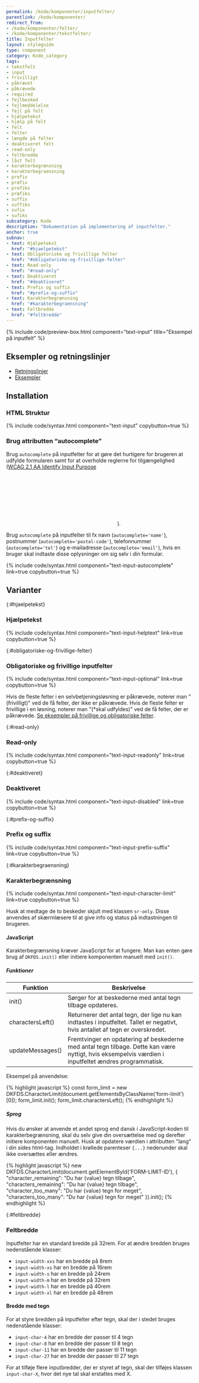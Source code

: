 ```yaml
---
permalink: /kode/komponenter/inputfelter/
parentlink: /kode/komponenter/
redirect_from:
- /kode/komponenter/felter/
- /kode/komponenter/tekstfelter/
title: Inputfelter
layout: styleguide
type: component
category: Kode_category
tags:
- tekstfelt
- input
- frivilligt
- påkrævet
- påkrævede
- required
- fejlbesked
- fejlmeddelelse
- fejl på felt
- hjælpetekst
- hjælp på felt
- felt
- felter
- længde på felter
- deaktiveret felt
- read-only
- feltbredde
- låst felt
- karakterbegrænsning
- karakterbegraensning
- prefix
- præfix
- prefiks
- præfiks
- suffix
- suffiks
- sufix
- sufiks
subcategory: Kode
description: "Dokumentation på implementering af inputfelter."
anchor: true
subnav:
- text: Hjælpetekst
  href: "#hjaelpetekst"
- text: Obligatoriske og frivillige felter
  href: "#obligatoriske-og-frivillige-felter"
- text: Read-only
  href: "#read-only"
- text: Deaktiveret
  href: "#deaktiveret"
- text: Prefix og suffix
  href: "#prefix-og-suffix"
- text: Karakterbegrænsning
  href: "#karakterbegraensning"
- text: Feltbredde
  href: "#feltbredde"
---
```


{% include code/preview-box.html component="text-input" title="Eksempel på inputfelt" %}

## Eksempler og retningslinjer
<ul class="nobullet-list">
    <li><a href="/komponenter/inputfelter/#retningslinjer">Retningslinjer</a></li>
    <li><a href="/komponenter/inputfelter/">Eksempler</a></li>
</ul>

## Installation

### HTML Struktur

{% include code/syntax.html component="text-input" copybutton=true %}

### Brug attributten “autocomplete”

Brug `autocomplete` på inputfelter for at gøre det hurtigere for brugeren at udfylde formularen samt for at overholde reglerne for tilgængelighed (<a href="https://www.w3.org/WAI/WCAG21/Understanding/identify-input-purpose.html" class="icon-link" target="_blank">WCAG 2.1 AA Identify Input Purpose<svg class="icon-svg" focusable="false" aria-hidden="true" tabindex="-1"><use xlink:href="#open-in-new"></use></svg></a>).

Brug `autocomplete` på inputfelter til fx navn (`autocomplete='name'`), postnummer (`autocomplete='postal-code'`), telefonnummer (`autocomplete='tel'`) og e-mailadresse (`autocomplete='email'`), hvis en bruger skal indtaste disse oplysninger om sig selv i din formular. 

{% include code/syntax.html component="text-input-autocomplete" link=true copybutton=true %}

## Varianter

{:#hjaelpetekst}
### Hjælpetekst

{% include code/syntax.html component="text-input-helptext" link=true copybutton=true %}

{:#obligatoriske-og-frivillige-felter}
### Obligatoriske og frivillige inputfelter

{% include code/syntax.html component="text-input-optional" link=true copybutton=true %}

Hvis de fleste felter i en selvbetjeningsløsning er påkrævede, noterer man "(frivilligt)" ved de få felter, der ikke er påkrævede. Hvis de fleste felter er frivillige i en løsning, noterer man "(*skal udfyldes)" ved de få felter, der er påkrævede. <a href="/komponenter/inputfelter/#obligatoriske-og-frivillige-felter">Se eksempler på frivillige og obligatoriske felter</a>.


{:#read-only}
### Read-only

{% include code/syntax.html component="text-input-readonly" link=true copybutton=true %}

{:#deaktiveret}
### Deaktiveret

{% include code/syntax.html component="text-input-disabled" link=true copybutton=true %}

{:#prefix-og-suffix}
### Prefix og suffix

{% include code/syntax.html component="text-input-prefix-suffix" link=true copybutton=true %}

{:#karakterbegraensning}
### Karakterbegrænsning

{% include code/syntax.html component="text-input-character-limit" link=true copybutton=true %}

Husk at medtage de to beskeder skjult med klassen `sr-only`. Disse anvendes af skærmlæsere til at give info og status på indtastningen til brugeren.

#### JavaScript
Karakterbegrænsning kræver JavaScript for at fungere. Man kan enten gøre brug af `DKFDS.init()` eller initiere komponenten manuelt med `init()`.

##### Funktioner
<div class="table--responsive-scroll">
  <table class="table table--responsive-headers">
    <thead>
      <tr>
        <th scope="col">Funktion</th>
        <th scope="col">Beskrivelse</th>
      </tr>
    </thead>
    <tbody>
    <tr>
        <td>init()</td>
        <td>Sørger for at beskederne med antal tegn tilbage opdateres.</td>
      </tr>
      <tr>
        <td>charactersLeft()</td>
        <td>Returnerer det antal tegn, der lige nu kan indtastes i inputfeltet. Tallet er negativt, hvis antallet af tegn er overskredet.</td>
      </tr>
      <tr>
        <td>updateMessages()</td>
        <td>Fremtvinger en opdatering af beskederne med antal tegn tilbage. Dette kan være nyttigt, hvis eksempelvis værdien i inputfeltet ændres programmatisk.</td>
      </tr>
    </tbody>
  </table>
</div>

Eksempel på anvendelse:

{% highlight javascript %}
const form_limit = new DKFDS.CharacterLimit(document.getElementsByClassName('form-limit')[0]);
form_limit.init();
form_limit.charactersLeft();
{% endhighlight %}

##### Sprog
Hvis du ønsker at anvende et andet sprog end dansk i JavaScript-koden til karakterbegrænsning, skal du selv give din oversættelse med og derefter initiere komponenten manuelt. Husk at opdatere værdien i attributten "lang" i din sides html-tag. Indholdet i krøllede parenteser `{...}` nedenunder skal ikke oversættes eller ændres.

{% highlight javascript %}
new DKFDS.CharacterLimit(document.getElementById('FORM-LIMIT-ID'), {
  "character_remaining": "Du har {value} tegn tilbage",
  "characters_remaining": "Du har {value} tegn tilbage",
  "character_too_many": "Du har {value} tegn for meget",
  "characters_too_many": "Du har {value} tegn for meget"
}).init();
{% endhighlight %}

{:#feltbredde}
### Feltbredde
   
Inputfelter har en standard bredde på 32rem. For at ændre bredden bruges nedenstående klasser:

- `input-width-xxs` har en bredde på 8rem
- `input-width-xs` har en bredde på 16rem
- `input-width-s` har en bredde på 24rem
- `input-width-m` har en bredde på 32rem
- `input-width-l` har en bredde på 40rem
- `input-width-xl` har en bredde på 48rem

#### Bredde med tegn

For at styre bredden på inputfelter efter tegn, skal der i stedet bruges nedenstående klasser:

- `input-char-4` har en bredde der passer til 4 tegn
- `input-char-8` har en bredde der passer til 8 tegn
- `input-char-11` har en bredde der passer til 11 tegn
- `input-char-27` har en bredde der passer til 27 tegn

For at tilføje flere inputbredder, der er styret af tegn, skal der tilføjes klassen `input-char-X`, hvor det nye tal skal erstattes med X.
